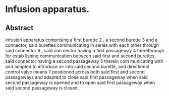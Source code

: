# Infusion apparatus.

## Abstract
Infusion apparatus comprising a first burette 2 , a second burette 3 and a connector, said burettes communicating in series with each other through said connector 6 , said con nector having a first passageway 4 therethrough for estab lishing communication between said first and second burettes, said connector having a second passageway 5 therein com municating with and adapted to introduce air into said second burette, and directional control valve means 7 positioned across both said first and second passageways and adapted to close said first passageway when said second passageway is opened and to open said first passageway when said second passageway is closed.